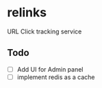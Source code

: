 # relinks
URL Click tracking service

## Todo
- [ ] Add UI for Admin panel
- [ ] implement redis as a cache
